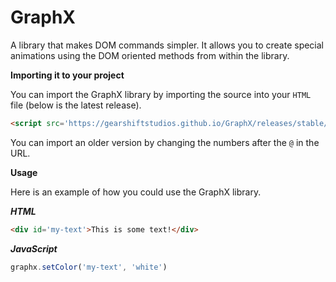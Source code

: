 # GraphX
A library that makes DOM commands simpler. It allows you to create special animations using the DOM oriented methods from within the library.

**Importing it to your project**

You can import the GraphX library by importing the source into your `HTML` file (below is the latest release).

```html
<script src='https://gearshiftstudios.github.io/GraphX/releases/stable/graphx@0.0.1.js'></script>
```

You can import an older version by changing the numbers after the `@` in the URL.

**Usage**

Here is an example of how you could use the GraphX library.

***HTML***

```html
<div id='my-text'>This is some text!</div>
```

***JavaScript***

```javascript
graphx.setColor('my-text', 'white')
```
